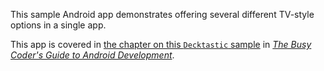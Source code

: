 This sample Android app demonstrates
offering several different TV-style options in a single app.

This app is covered in 
[the chapter on this `Decktastic` sample](https://commonsware.com/Android/previews/putting-the-tvs-all-together-decktastic)
in [*The Busy Coder's Guide to Android Development*](https://commonsware.com/Android/).

